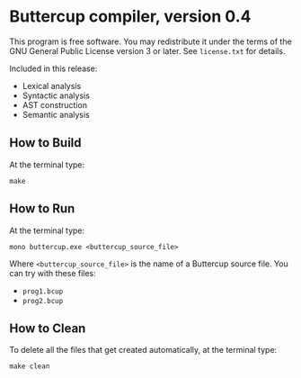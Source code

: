 # Buttercup compiler, version 0.4

This program is free software. You may redistribute it under the terms of the GNU General Public License version 3 or later. See `license.txt` for details.

Included in this release:

* Lexical analysis
* Syntactic analysis
* AST construction
* Semantic analysis

## How to Build

At the terminal type:

    make

## How to Run

At the terminal type:

    mono buttercup.exe <buttercup_source_file>

Where `<buttercup_source_file>` is the name of a Buttercup source file. You can try with these files:

* `prog1.bcup`
* `prog2.bcup`

## How to Clean

To delete all the files that get created automatically, at the terminal type:

    make clean
